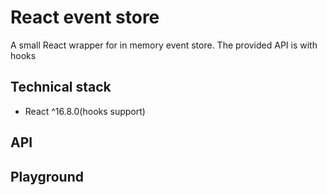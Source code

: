 # React event store

A small React wrapper for in memory event store. The provided API is with hooks

## Technical stack
- React ^16.8.0(hooks support)

## API

## Playground